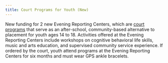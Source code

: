 ```yaml
---
title: Court Programs for Youth (New)
---
```


New funding for 2 new Evening Reporting Centers, which are [court programs]((https://www.phila.gov/programs/court-programs-for-youth)) that serve as an after-school, community-based alternative to placement for youth ages 14 to 18. Activities offered at the Evening Reporting Centers include workshops on cognitive behavioral life skills, music and arts education, and supervised community service experience. If ordered by the court, youth attend programs at the Evening Reporting Centers for six months and must wear GPS ankle bracelets.
